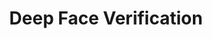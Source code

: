 ---
title: Deep Face Verification
description: Deep Face Classification, and Verification
tags:
- PyTorch
- Metric Learning
- TripletLoss
- ArcFace
- Retrieval

live_url: "https://anora.baimamboukar.dev"
source_url: "https://github.com/baimamboukar/anora"
image: "https://github-production-user-asset-6210df.s3.amazonaws.com/49169158/506420830-363932bb-0ca1-442e-a525-f70e58e0ee28.png?X-Amz-Algorithm=AWS4-HMAC-SHA256&X-Amz-Credential=AKIAVCODYLSA53PQK4ZA/20251028/us-east-1/s3/aws4_request&X-Amz-Date=20251028T075616Z&X-Amz-Expires=300&X-Amz-Signature=98b8a154a132fabc8ded38ab0b9dda12145217d8fc6e8fa19d31af9dd54dbecc&X-Amz-SignedHeaders=host"
icon: "https://github-production-user-asset-6210df.s3.amazonaws.com/49169158/506420830-363932bb-0ca1-442e-a525-f70e58e0ee28.png?X-Amz-Algorithm=AWS4-HMAC-SHA256&X-Amz-Credential=AKIAVCODYLSA53PQK4ZA/20251028/us-east-1/s3/aws4_request&X-Amz-Date=20251028T075616Z&X-Amz-Expires=300&X-Amz-Signature=98b8a154a132fabc8ded38ab0b9dda12145217d8fc6e8fa19d31af9dd54dbecc&X-Amz-SignedHeaders=host"
featured: true
---